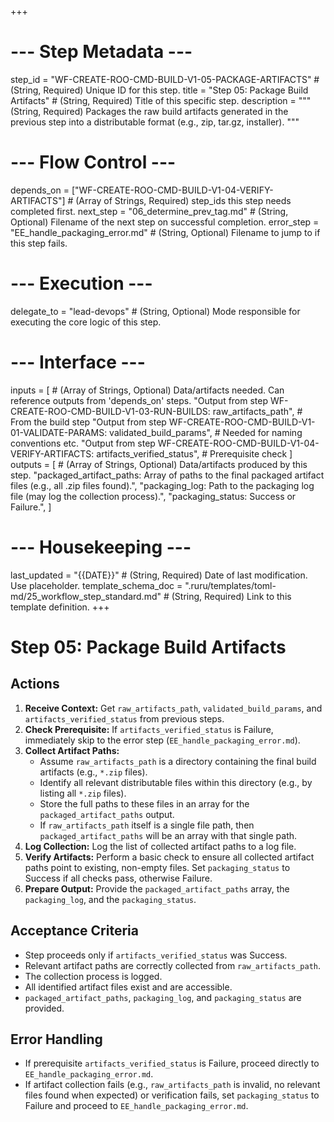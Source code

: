 +++
# --- Step Metadata ---
step_id = "WF-CREATE-ROO-CMD-BUILD-V1-05-PACKAGE-ARTIFACTS" # (String, Required) Unique ID for this step.
title = "Step 05: Package Build Artifacts" # (String, Required) Title of this specific step.
description = """
(String, Required) Packages the raw build artifacts generated in the previous step
into a distributable format (e.g., zip, tar.gz, installer).
"""

# --- Flow Control ---
depends_on = ["WF-CREATE-ROO-CMD-BUILD-V1-04-VERIFY-ARTIFACTS"] # (Array of Strings, Required) step_ids this step needs completed first.
next_step = "06_determine_prev_tag.md" # (String, Optional) Filename of the next step on successful completion.
error_step = "EE_handle_packaging_error.md" # (String, Optional) Filename to jump to if this step fails.

# --- Execution ---
delegate_to = "lead-devops" # (String, Optional) Mode responsible for executing the core logic of this step.

# --- Interface ---
inputs = [ # (Array of Strings, Optional) Data/artifacts needed. Can reference outputs from 'depends_on' steps.
    "Output from step WF-CREATE-ROO-CMD-BUILD-V1-03-RUN-BUILDS: raw_artifacts_path", # From the build step
    "Output from step WF-CREATE-ROO-CMD-BUILD-V1-01-VALIDATE-PARAMS: validated_build_params", # Needed for naming conventions etc.
    "Output from step WF-CREATE-ROO-CMD-BUILD-V1-04-VERIFY-ARTIFACTS: artifacts_verified_status", # Prerequisite check
]
outputs = [ # (Array of Strings, Optional) Data/artifacts produced by this step.
    "packaged_artifact_paths: Array of paths to the final packaged artifact files (e.g., all .zip files found).",
    "packaging_log: Path to the packaging log file (may log the collection process).",
    "packaging_status: Success or Failure.",
]

# --- Housekeeping ---
last_updated = "{{DATE}}" # (String, Required) Date of last modification. Use placeholder.
template_schema_doc = ".ruru/templates/toml-md/25_workflow_step_standard.md" # (String, Required) Link to this template definition.
+++

# Step 05: Package Build Artifacts

## Actions

1.  **Receive Context:** Get `raw_artifacts_path`, `validated_build_params`, and `artifacts_verified_status` from previous steps.
2.  **Check Prerequisite:** If `artifacts_verified_status` is Failure, immediately skip to the error step (`EE_handle_packaging_error.md`).
3.  **Collect Artifact Paths:**
    *   Assume `raw_artifacts_path` is a directory containing the final build artifacts (e.g., `*.zip` files).
    *   Identify all relevant distributable files within this directory (e.g., by listing all `*.zip` files).
    *   Store the full paths to these files in an array for the `packaged_artifact_paths` output.
    *   If `raw_artifacts_path` itself is a single file path, then `packaged_artifact_paths` will be an array with that single path.
4.  **Log Collection:** Log the list of collected artifact paths to a log file.
5.  **Verify Artifacts:** Perform a basic check to ensure all collected artifact paths point to existing, non-empty files. Set `packaging_status` to Success if all checks pass, otherwise Failure.
6.  **Prepare Output:** Provide the `packaged_artifact_paths` array, the `packaging_log`, and the `packaging_status`.

## Acceptance Criteria

*   Step proceeds only if `artifacts_verified_status` was Success.
*   Relevant artifact paths are correctly collected from `raw_artifacts_path`.
*   The collection process is logged.
*   All identified artifact files exist and are accessible.
*   `packaged_artifact_paths`, `packaging_log`, and `packaging_status` are provided.

## Error Handling

*   If prerequisite `artifacts_verified_status` is Failure, proceed directly to `EE_handle_packaging_error.md`.
*   If artifact collection fails (e.g., `raw_artifacts_path` is invalid, no relevant files found when expected) or verification fails, set `packaging_status` to Failure and proceed to `EE_handle_packaging_error.md`.

